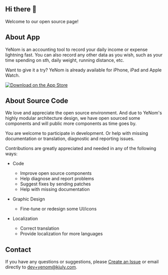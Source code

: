 ## Hi there 👋

Welcome to our open source page!

## About App

YeNom is an accounting tool to record your daily income or expense lightning fast. You can also record any other data as you wish, such as your time spending on sth, daily weight, running distance, etc.

Want to give it a try? YeNom is already available for iPhone, iPad and Apple Watch.

[![Download on the App Store](https://raw.githubusercontent.com/YeNomX/YeNomX.github.io/main/_assets/Download_on_the_App_Store_Badge_US-UK_RGB_blk_092917.svg)](https://apps.apple.com/us/app/yenom/id1120637689?platform=iphone)

## About Source Code

We love and appreciate the open source environment. And due to YeNom's highly modular architecture design, we have open sourced some components and will public more components as time goes by.

You are welcome to participate in development. Or help with missing documentation or translation, diagnostic and reporting issues.

Contributions are greatly appreciated and needed in any of the following ways:

- Code
  - Improve open source components
  - Help diagnose and report problems
  - Suggest fixes by sending patches
  - Help with missing documentation

- Graphic Design
  - Fine-tune or redesign some UI/icons

- Localization
  - Correct translation
  - Provide localization for more languages

## Contact

If you have any questions or suggestions, please [Create an Issue](https://github.com/YeNomX/support/issues/new/choose) or email directly to dev+yenom@kjuly.com.
